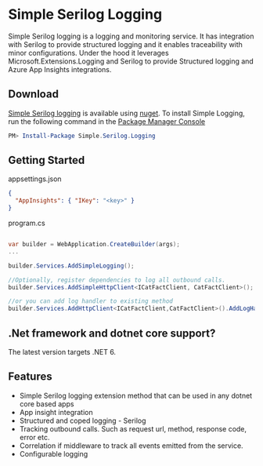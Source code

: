 # Simple Serilog Logging #

Simple Serilog logging is a logging and monitoring service. It has integration with Serilog to provide structured logging and it enables traceability with minor configurations. Under the hood it leverages Microsoft.Extensions.Logging and Serilog to provide Structured logging and Azure App Insights integrations.

## Download ##

[Simple Serilog logging](https://www.nuget.org/packages/Simple.Serilog.Logging) is available using [nuget](https://www.nuget.org/packages/Simple.Serilog.Logging). To install Simple Logging, run the following command in the [Package Manager Console](http://docs.nuget.org/docs/start-here/using-the-package-manager-console)

```Powershell
PM> Install-Package Simple.Serilog.Logging
```

## Getting Started

appsettings.json

```json
{
  "AppInsights": { "IKey": "<key>" }
}
```

program.cs
```csharp

var builder = WebApplication.CreateBuilder(args);
...

builder.Services.AddSimpleLogging();

//Optionally, register dependencies to log all outbound calls.
builder.Services.AddSimpleHttpClient<ICatFactClient, CatFactClient>();

//or you can add log handler to existing method
builder.Services.AddHttpClient<ICatFactClient,CatFactClient>().AddLogHandlers();

```

## .Net framework and dotnet core support?

The latest version targets .NET 6.

## Features ##

- Simple Serilog logging extension method that can be used in any dotnet core based apps
- App insight integration
- Structured and coped logging - Serilog
- Tracking outbound calls. Such as request url, method, response code, error etc.
- Correlation if middleware to track all events emitted from the service.
- Configurable logging